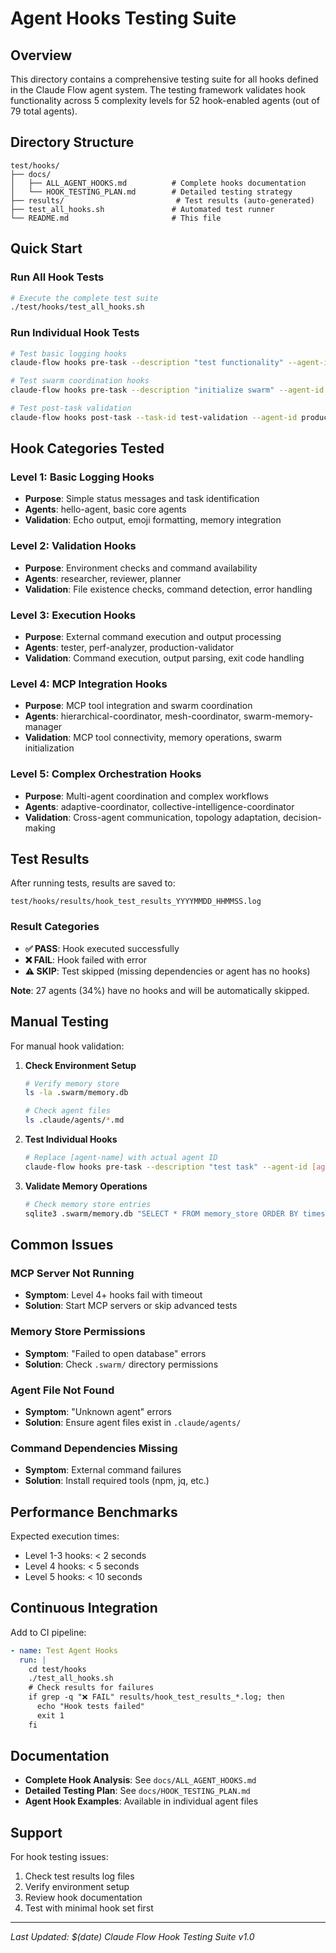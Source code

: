 # Agent Hooks Testing Suite

## Overview

This directory contains a comprehensive testing suite for all hooks defined in the Claude Flow agent system. The testing framework validates hook functionality across 5 complexity levels for 52 hook-enabled agents (out of 79 total agents).

## Directory Structure

```
test/hooks/
├── docs/
│   ├── ALL_AGENT_HOOKS.md          # Complete hooks documentation
│   └── HOOK_TESTING_PLAN.md        # Detailed testing strategy
├── results/                         # Test results (auto-generated)
├── test_all_hooks.sh               # Automated test runner
└── README.md                       # This file
```

## Quick Start

### Run All Hook Tests
```bash
# Execute the complete test suite
./test/hooks/test_all_hooks.sh
```

### Run Individual Hook Tests
```bash
# Test basic logging hooks
claude-flow hooks pre-task --description "test functionality" --agent-id hello-agent

# Test swarm coordination hooks
claude-flow hooks pre-task --description "initialize swarm" --agent-id hierarchical-coordinator

# Test post-task validation
claude-flow hooks post-task --task-id test-validation --agent-id production-validator
```

## Hook Categories Tested

### Level 1: Basic Logging Hooks
- **Purpose**: Simple status messages and task identification
- **Agents**: hello-agent, basic core agents
- **Validation**: Echo output, emoji formatting, memory integration

### Level 2: Validation Hooks
- **Purpose**: Environment checks and command availability
- **Agents**: researcher, reviewer, planner
- **Validation**: File existence checks, command detection, error handling

### Level 3: Execution Hooks
- **Purpose**: External command execution and output processing
- **Agents**: tester, perf-analyzer, production-validator
- **Validation**: Command execution, output parsing, exit code handling

### Level 4: MCP Integration Hooks
- **Purpose**: MCP tool integration and swarm coordination
- **Agents**: hierarchical-coordinator, mesh-coordinator, swarm-memory-manager
- **Validation**: MCP tool connectivity, memory operations, swarm initialization

### Level 5: Complex Orchestration Hooks
- **Purpose**: Multi-agent coordination and complex workflows
- **Agents**: adaptive-coordinator, collective-intelligence-coordinator
- **Validation**: Cross-agent communication, topology adaptation, decision-making

## Test Results

After running tests, results are saved to:
```
test/hooks/results/hook_test_results_YYYYMMDD_HHMMSS.log
```

### Result Categories
- **✅ PASS**: Hook executed successfully
- **❌ FAIL**: Hook failed with error
- **⚠️ SKIP**: Test skipped (missing dependencies or agent has no hooks)

**Note**: 27 agents (34%) have no hooks and will be automatically skipped.

## Manual Testing

For manual hook validation:

1. **Check Environment Setup**
   ```bash
   # Verify memory store
   ls -la .swarm/memory.db

   # Check agent files
   ls .claude/agents/*.md
   ```

2. **Test Individual Hooks**
   ```bash
   # Replace [agent-name] with actual agent ID
   claude-flow hooks pre-task --description "test task" --agent-id [agent-name]
   ```

3. **Validate Memory Operations**
   ```bash
   # Check memory store entries
   sqlite3 .swarm/memory.db "SELECT * FROM memory_store ORDER BY timestamp DESC LIMIT 10;"
   ```

## Common Issues

### MCP Server Not Running
- **Symptom**: Level 4+ hooks fail with timeout
- **Solution**: Start MCP servers or skip advanced tests

### Memory Store Permissions
- **Symptom**: "Failed to open database" errors
- **Solution**: Check `.swarm/` directory permissions

### Agent File Not Found
- **Symptom**: "Unknown agent" errors
- **Solution**: Ensure agent files exist in `.claude/agents/`

### Command Dependencies Missing
- **Symptom**: External command failures
- **Solution**: Install required tools (npm, jq, etc.)

## Performance Benchmarks

Expected execution times:
- Level 1-3 hooks: < 2 seconds
- Level 4 hooks: < 5 seconds
- Level 5 hooks: < 10 seconds

## Continuous Integration

Add to CI pipeline:
```yaml
- name: Test Agent Hooks
  run: |
    cd test/hooks
    ./test_all_hooks.sh
    # Check results for failures
    if grep -q "❌ FAIL" results/hook_test_results_*.log; then
      echo "Hook tests failed"
      exit 1
    fi
```

## Documentation

- **Complete Hook Analysis**: See `docs/ALL_AGENT_HOOKS.md`
- **Detailed Testing Plan**: See `docs/HOOK_TESTING_PLAN.md`
- **Agent Hook Examples**: Available in individual agent files

## Support

For hook testing issues:
1. Check test results log files
2. Verify environment setup
3. Review hook documentation
4. Test with minimal hook set first

---

*Last Updated: $(date)*
*Claude Flow Hook Testing Suite v1.0*